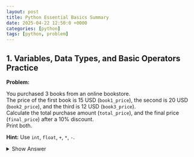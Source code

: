 ```yaml
---
layout: post
title: Python Essential Basics Summary
date: 2025-04-22 12:50:0 +0000
categories: [python]
tags: [python, problem]
---
```


## 1. Variables, Data Types, and Basic Operators Practice

**Problem:**

You purchased 3 books from an online bookstore.  
The price of the first book is 15 USD (`book1_price`), the second is 20 USD (`book2_price`), and the third is 12 USD (`book3_price`).  
Calculate the total purchase amount (`total_price`), and the final price (`final_price`) after a 10% discount.  
Print both.

**Hint:** Use `int`, `float`, `+`, `*`, `-`.

<details>
<summary>Show Answer</summary>

```python
# Define individual book prices
book1_price = 15
book2_price = 20
book3_price = 12

# Define discount rate
discount_rate = 0.1  # 10% discount

# Calculate total price before discount
total_price = book1_price + book2_price + book3_price

# Calculate final price after applying discount
final_price = total_price * (1 - discount_rate)

# Print results
print("Total Price:", total_price)
print("Final Price after discount:", final_price)
</details> ```

## 2. List Practice

**Problem:**

- Create a list called `weekly_fruits` that contains at least 5 different fruits you want to eat this week.
- Print the first and last fruits from the list.
- Add `'mango'` to the end of the list.
- Change the second fruit in the list to `'kiwi'`.
- Check if `'apple'` is in the list and print the result.

**Hint:** Use `[]`, indexing, `append()`, `in`, list reassignment.

<details>
<summary>Show Answer</summary>

```python
# Create a list of fruits
weekly_fruits = ["apple", "banana", "pear", "grape", "pineapple"]

# Print the first and last fruit
print(weekly_fruits[0], weekly_fruits[-1])  # First and last items using index

# Add 'mango' to the list
weekly_fruits.append("mango")

# Replace the second fruit with 'kiwi'
weekly_fruits[1] = "kiwi"

# Print the updated list
print(weekly_fruits)

# Check if 'apple' is in the list
print('apple' in weekly_fruits)  # Returns True or False
</details> ```

## 3. Tuple Practice

**Problem:**

- Store the latitude and longitude of a city in a tuple called `city_location` in the format `(latitude, longitude)`.
- Assign the first element (latitude) and the second element (longitude) of the tuple to separate variables and print them.

**Hint:** Use tuple creation `()`, indexing `[]`, or unpacking `a, b = tuple_var`.

<details>
<summary>Show Answer</summary>

```python
# Create a tuple to store latitude and longitude
city_location = (37.5665, 126.9780)  # Example: Seoul

# Unpack the tuple into two variables
latitude, longitude = city_location

# Print each variable
print("Latitude:", latitude)
print("Longitude:", longitude)
</details> ```

## 4. Dictionary Practice

**Problem:**

- Create a dictionary called `study_group` where each key is a member's name and the value is another dictionary with their `age` and `role`.
- Change the role of `'Charlie'` to `'Treasurer'`.
- Add a new member `'Sarah'` with role `'Member'` and age 31.
- Print the role of `'Daniel'`.
- Check whether `'Emily'` exists in the dictionary and print the result.

**Hint:** Use `{}`, key-based access and update, adding new key-value pairs, `in` operator.

<details>
<summary>Show Answer</summary>

```python
# Create dictionary of study group members
study_group = {
    'Charlie': {'age': 25, 'role': 'Member'},
    'John': {'age': 24, 'role': 'Leader'},
    'Daniel': {'age': 26, 'role': 'Treasurer'}
}

# Update Charlie's role to 'Treasurer'
study_group['Charlie']['role'] = 'Treasurer'

# Add a new member 'Sarah'
study_group['Sarah'] = {'age': 31, 'role': 'Member'}

# Print Daniel's role
print(study_group['Daniel']['role'])

# Check if 'Emily' is in the group
print('Emily' in study_group)  # Returns True or False
</details> ```

## 5. Set Practice

**Problem:**

- You have a list with some duplicate subjects: `['CS', 'Math', 'Physics', 'CS', 'Chemistry', 'Math']`
- Create a set `unique_subjects` that only contains unique subjects.
- Add `'Biology'` to the set.
- Remove `'Math'` from the set.
- Print the set and check if `'Physics'` is in the set.

**Hint:** Use `set()`, `.add()`, `.remove()`, `in`.

<details>
<summary>Show Answer</summary>

```python
# Original list with duplicates
all_subjects_list = ['CS', 'Math', 'Physics', 'CS', 'Chemistry', 'Math']

# Create a set to keep only unique subjects
unique_subjects = set(all_subjects_list)

# Add 'Biology' to the set
unique_subjects.add('Biology')

# Remove 'Math' from the set
unique_subjects.remove('Math')  # Use discard() if you're not sure it exists

# Print the updated set
print(unique_subjects)

# Check if 'Physics' is in the set
print('Physics' in unique_subjects)  # Returns True or False
</details> ```

## 6. Conditional Statements Practice

**Problem:**

Store an arbitrary temperature (e.g., 18 degrees Celsius) in a variable called `temperature`.  
Then use conditional statements to print:

- "The weather is hot." if temperature is **25 or higher**
- "The weather is nice." if it's **between 15 and 24 (inclusive of 15, exclusive of 25)**
- "The weather is cool." if it's **between 10 and 14 (inclusive of 10, exclusive of 15)**
- Otherwise, print "The weather is cold."

**Hint:** Use `if`, `elif`, `else`, comparison operators.

<details>
<summary>Show Answer</summary>

```python
# Define a temperature value
temperature = 18

# Use conditional statements to determine weather description
if temperature >= 25:
    print("The weather is hot.")
elif 15 <= temperature < 25:
    print("The weather is nice.")
elif 10 <= temperature < 15:
    print("The weather is cool.")
else:
    print("The weather is cold.")
</details> ```

## 7. For Loop Practice

**Problem:**

- You have a list of numbers: `numbers = [10, 5, 8, 12, 3]`
  - Use a `for` loop to print each number in the list.
- Then, using the `range()` function, write code that prints **only the odd numbers from 1 to 20**.

**Hint:** Use `for ... in ...`, `range()`, modulo operator `%` with `if`.

<details>
<summary>Show Answer</summary>

```python
# List of numbers
numbers = [10, 5, 8, 12, 3]

# Print each number in the list using a for loop
for num in numbers:
    print(num)

# Print odd numbers from 1 to 20 using range() and % operator
for i in range(1, 21):
    if i % 2 != 0:  # Check if the number is odd
        print(i)
</details> ```

## 8. While Loop Practice

**Problem:**

- Initialize a variable `i` to 1.  
  Write a `while` loop that prints the value of `i` and increments it by 1 until `i` is greater than 10.
- Then, write another `while` loop that **repeatedly prompts the user for input** until they type `'exit'`.

**Hint:** Use `while` loop, `+=` operator, `input()` function.

<details>
<summary>Show Answer</summary>

```python
# Part 1: Print numbers from 1 to 10 using a while loop
i = 1
while i <= 10:
    print(i)
    i += 1  # Increase i by 1 each time

# Part 2: Keep prompting the user until they type 'exit'
while True:
    user_input = input("Enter 'exit' to finish: ")
    if user_input.strip().lower() == 'exit':  # Normalize input
        break  # Exit the loop if user types 'exit'

print("Loop finished because 'exit' was entered.")
</details> ```

## 9. Functions Practice

**Problem:**

- Write a function called `calculate_circle_area` that takes a radius as an argument and returns the area of a circle.  
  Use the formula: `radius * radius * 3.14`.  
  Call the function with a radius of `5`, store the result in a variable, and print it.

- Write another function called `print_list_items` that takes a list as an argument and prints **each item in the list, one item per line**.  
  Call this function using a list of your favorite colors.

**Hint:** Use `def`, parameters, `return`, function call, loop inside the function.

<details>
<summary>Show Answer</summary>

```python
# Function to calculate the area of a circle
def calculate_circle_area(r):
    return r * r * 3.14  # Use π ≈ 3.14

# Call the function with radius 5 and print the result
area = calculate_circle_area(5)
print("Area of Radius 5 is:", area)


# Function to print each item in a list
def print_list_items(items):
    for item in items:
        print(item)  # Print each item on a new line

# Create a list of favorite colors
fav_list = ['yellow', 'orange', 'red']

# Call the function with the color list
print_list_items(fav_list)
</details> ```
